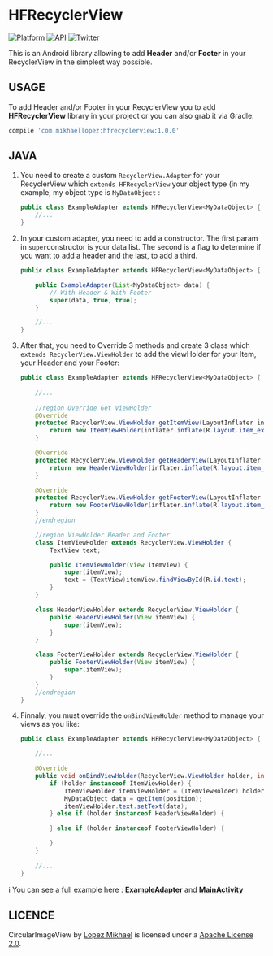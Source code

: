 HFRecyclerView
=================

[![Platform](https://img.shields.io/badge/platform-android-green.svg)](http://developer.android.com/index.html)
[![API](https://img.shields.io/badge/API-7%2B-brightgreen.svg?style=flat)](https://android-arsenal.com/api?level=7)
[![Twitter](https://img.shields.io/badge/Twitter-@LopezMikhael-blue.svg?style=flat)](http://twitter.com/lopezmikhael)

This is an Android library allowing to add **Header** and/or **Footer** in your RecyclerView in the simplest way possible.

USAGE
-----

To add Header and/or Footer in your RecyclerView you to add **HFRecyclerView** library in your project or you can also grab it via Gradle:

```groovy
compile 'com.mikhaellopez:hfrecyclerview:1.0.0'
```

JAVA
-----

1. You need to create a custom `RecyclerView.Adapter` for your RecyclerView which `extends HFRecyclerView` your object type (in my example, my object type is `MyDataObject` :

    ```java
    public class ExampleAdapter extends HFRecyclerView<MyDataObject> {
        //...
    }
    ```
2. In your custom adapter, you need to add a constructor. The first param in `super`constructor is your data list. The second is a flag to determine if you want to add a header and the last, to add a third.
 
    ```java
    public class ExampleAdapter extends HFRecyclerView<MyDataObject> {
    
        public ExampleAdapter(List<MyDataObject> data) {
            // With Header & With Footer
            super(data, true, true);
        }
    
        //...
    }
    ```
3. After that, you need to Override 3 methods and create 3 class which `extends RecyclerView.ViewHolder` to add the viewHolder for your Item, your Header and your Footer:

    ```java
    public class ExampleAdapter extends HFRecyclerView<MyDataObject> {
        
        //...
        
        //region Override Get ViewHolder
        @Override
        protected RecyclerView.ViewHolder getItemView(LayoutInflater inflater, ViewGroup parent) {
            return new ItemViewHolder(inflater.inflate(R.layout.item_example, parent, false));
        }

        @Override
        protected RecyclerView.ViewHolder getHeaderView(LayoutInflater inflater, ViewGroup parent) {
            return new HeaderViewHolder(inflater.inflate(R.layout.item_header, parent, false));
        }

        @Override
        protected RecyclerView.ViewHolder getFooterView(LayoutInflater inflater, ViewGroup parent) {
            return new FooterViewHolder(inflater.inflate(R.layout.item_footer, parent, false));
        }
        //endregion

        //region ViewHolder Header and Footer
        class ItemViewHolder extends RecyclerView.ViewHolder {
            TextView text;

            public ItemViewHolder(View itemView) {
                super(itemView);
                text = (TextView)itemView.findViewById(R.id.text);
            }
        }

        class HeaderViewHolder extends RecyclerView.ViewHolder {
            public HeaderViewHolder(View itemView) {
                super(itemView);
            }
        }

        class FooterViewHolder extends RecyclerView.ViewHolder {
            public FooterViewHolder(View itemView) {
                super(itemView);
            }
        }
        //endregion
    }
    ```

4. Finnaly, you must override the `onBindViewHolder` method to manage your views as you like:

    ```java
    public class ExampleAdapter extends HFRecyclerView<MyDataObject> {
    
        //...
    
        @Override
        public void onBindViewHolder(RecyclerView.ViewHolder holder, int position) {
            if (holder instanceof ItemViewHolder) {
                ItemViewHolder itemViewHolder = (ItemViewHolder) holder;
                MyDataObject data = getItem(position);
                itemViewHolder.text.setText(data);
            } else if (holder instanceof HeaderViewHolder) {

            } else if (holder instanceof FooterViewHolder) {

            }
        }
        
        //...
    }
    ```

:information_source: You can see a full example here : [**ExampleAdapter**](/hfrecyclerview-example/src/main/java/com/mikhaellopez/hfrecyclerviewexample/ExampleAdapter.java) and [**MainActivity**](/hfrecyclerview-example/src/main/java/com/mikhaellopez/hfrecyclerviewexample/MainActivity.java) 

LICENCE
-----

CircularImageView by [Lopez Mikhael](http://mikhaellopez.com/) is licensed under a [Apache License 2.0](http://www.apache.org/licenses/LICENSE-2.0).
